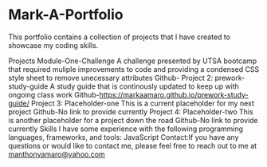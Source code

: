 # Mark-A-Portfolio
This portfolio contains a collection of projects that I have created to showcase my coding skills.

Projects
Module-One-Challenge
A challenge presented by UTSA bootcamp that required muliple improvements to code 
and providing a condensed CSS style sheet to remove unecessary attributes
Github-
Project 2: prework-study-guide
A study guide that is continously updated to keep up with ongoing class work
Github-https://markaamaro.github.io/prework-study-guide/
Project 3: Placeholder-one
This is a current placeholder for my next project
Github-No link to provide currently
Project 4: Placeholder-two
This is another placeholder for a project down the road
Github-No link to provide currently
Skills
I have some experience with the following programming languages, frameworks, and tools:
JavaScript
Contact:If you have any questions or would like to contact me, please feel free to reach out to me at manthonyamaro@yahoo.com
